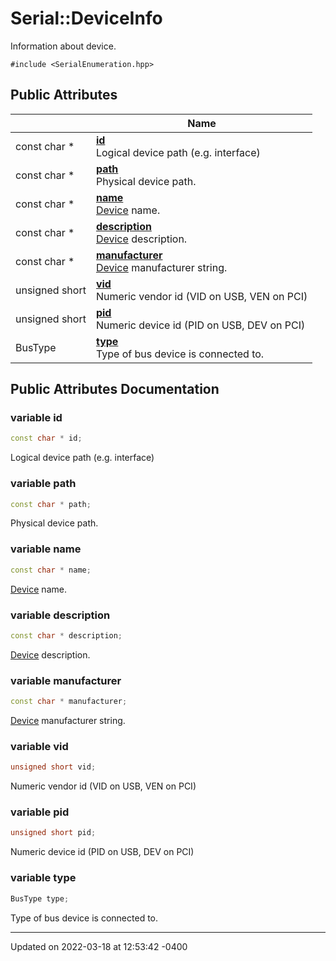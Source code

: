 # Serial::DeviceInfo


Information about device. 


`#include <SerialEnumeration.hpp>`

## Public Attributes

|                | Name           |
| -------------- | -------------- |
| const char * | **[id](struct_serial_1_1_device_info.md#variable-id)** <br>Logical device path (e.g. interface)  |
| const char * | **[path](struct_serial_1_1_device_info.md#variable-path)** <br>Physical device path.  |
| const char * | **[name](struct_serial_1_1_device_info.md#variable-name)** <br>[Device](struct_serial_1_1_device.md) name.  |
| const char * | **[description](struct_serial_1_1_device_info.md#variable-description)** <br>[Device](struct_serial_1_1_device.md) description.  |
| const char * | **[manufacturer](struct_serial_1_1_device_info.md#variable-manufacturer)** <br>[Device](struct_serial_1_1_device.md) manufacturer string.  |
| unsigned short | **[vid](struct_serial_1_1_device_info.md#variable-vid)** <br>Numeric vendor id (VID on USB, VEN on PCI)  |
| unsigned short | **[pid](struct_serial_1_1_device_info.md#variable-pid)** <br>Numeric device id (PID on USB, DEV on PCI)  |
| BusType | **[type](struct_serial_1_1_device_info.md#variable-type)** <br>Type of bus device is connected to.  |

## Public Attributes Documentation

### variable id

```cpp
const char * id;
```

Logical device path (e.g. interface) 

### variable path

```cpp
const char * path;
```

Physical device path. 

### variable name

```cpp
const char * name;
```

[Device](struct_serial_1_1_device.md) name. 

### variable description

```cpp
const char * description;
```

[Device](struct_serial_1_1_device.md) description. 

### variable manufacturer

```cpp
const char * manufacturer;
```

[Device](struct_serial_1_1_device.md) manufacturer string. 

### variable vid

```cpp
unsigned short vid;
```

Numeric vendor id (VID on USB, VEN on PCI) 

### variable pid

```cpp
unsigned short pid;
```

Numeric device id (PID on USB, DEV on PCI) 

### variable type

```cpp
BusType type;
```

Type of bus device is connected to. 

-------------------------------

Updated on 2022-03-18 at 12:53:42 -0400